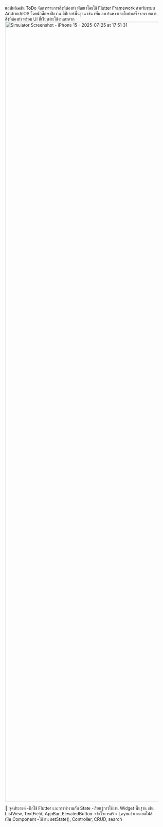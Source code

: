 แอปพลิเคชัน ToDo จัดการรายการสิ่งที่ต้องทำ พัฒนาโดยใช้ Flutter Framework 
สำหรับระบบ Android/iOS โดยนักศึกษาฝึกงาน มีฟีเจอร์พื้นฐาน เช่น เพิ่ม ลบ ค้นหา และติ๊กทำเสร็จของรายการสิ่งที่ต้องทำ
พร้อม UI ที่เรียบง่ายใช้งานสะดวก
<img width="1179" height="2556" alt="Simulator Screenshot - iPhone 15 - 2025-07-25 at 17 51 31" src="https://github.com/user-attachments/assets/22c5dcd6-9c17-4ad4-826a-0bebf1f9cbe1" />

🎯 จุดประสงค์
-ฝึกใช้ Flutter และการทำงานกับ State
-เรียนรู้การใช้งาน Widget พื้นฐาน เช่น ListView, TextField, AppBar, ElevatedButton
-เข้าใจการสร้าง Layout และแยกไฟล์เป็น Component
-ใช้งาน setState(), Controller, CRUD, search
